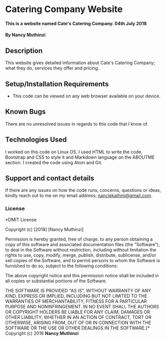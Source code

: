 # Catering Company Website
#### This is a website named Cate's Catering Company. 04th July 2018
#### By **Nancy Muthinzi**
## Description
This website gives detailed information about Cate's Catering Company; what they do, services they offer and pricing.
## Setup/Installation Requirements
* This code can be viewed on any web browser available on your device.
## Known Bugs
There are no unresolved issues in regards to this code that I know of.
## Technologies Used
I worked on this code on Linux OS. I used HTML to write the code, Bootstrap and CSS to style it and Markdown language on the ABOUTME section. I created the code using Atom and Git.
## Support and contact details
If there are any issues on how the code runs, concerns, questions or ideas, kindly reach out to me on my email address; nanciekathini@gmail.com.

### License
*DMIT License

Copyright (c) [2018] [Nancy Muthinzi]

Permission is hereby granted, free of charge, to any person obtaining a copy
of this software and associated documentation files (the "Software"), to deal
in the Software without restriction, including without limitation the rights
to use, copy, modify, merge, publish, distribute, sublicense, and/or sell
copies of the Software, and to permit persons to whom the Software is
furnished to do so, subject to the following conditions:

The above copyright notice and this permission notice shall be included in all
copies or substantial portions of the Software.

THE SOFTWARE IS PROVIDED "AS IS", WITHOUT WARRANTY OF ANY KIND, EXPRESS OR
IMPLIED, INCLUDING BUT NOT LIMITED TO THE WARRANTIES OF MERCHANTABILITY,
FITNESS FOR A PARTICULAR PURPOSE AND NONINFRINGEMENT. IN NO EVENT SHALL THE
AUTHORS OR COPYRIGHT HOLDERS BE LIABLE FOR ANY CLAIM, DAMAGES OR OTHER
LIABILITY, WHETHER IN AN ACTION OF CONTRACT, TORT OR OTHERWISE, ARISING FROM,
OUT OF OR IN CONNECTION WITH THE SOFTWARE OR THE USE OR OTHER DEALINGS IN THE
SOFTWARE.}*
Copyright (c) 2018 **Nancy Muthinzi**
